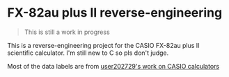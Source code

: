# FX-82au plus II reverse-engineering

> This is still a work in progress

This is a reverse-engineering project for the CASIO FX-82au plus II scientific calculator.
I'm still new to C so pls don't judge.

Most of the data labels are from [user202729's work on CASIO calculators](https://github.com/user202729/fxesplus/blob/master/82espa/labels)
